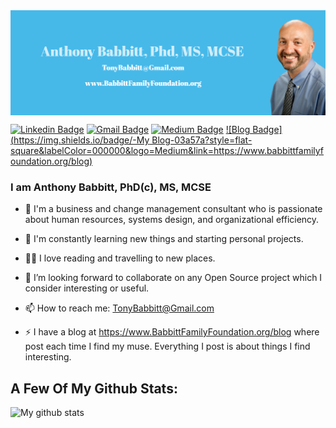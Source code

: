 <img align="center" src="https://github.com/abbabbitttt/Images/blob/main/AnthonyBabbitt.png"/>

[![Linkedin Badge](https://img.shields.io/badge/-Anthony%20Babbitt-blue?style=flat-square&logo=Linkedin&logoColor=white&link=https://www.linkedin.com/in/babbittanthony/)](https://www.linkedin.com/in/babbittanthony/)
[![Gmail Badge](https://img.shields.io/badge/-tonybabbitt@gmail.com-c14438?style=flat-square&logo=Gmail&logoColor=white&link=mailto:tonybabbitt@gmail.com)](mailto:tonybabbitt@gmail.com)
[![Medium Badge](https://img.shields.io/badge/-@TonyBabbitt-03a57a?style=flat-square&labelColor=000000&logo=Medium&link=https://tonybabbitt.medium.com/)](https://tonybabbitt.medium.com/)
[![Blog Badge](https://img.shields.io/badge/-My Blog-03a57a?style=flat-square&labelColor=000000&logo=Medium&link=https://www.babbittfamilyfoundation.org/blog)](https://www.babbittfamilyfoundation.org/blog)

### I am Anthony Babbitt, PhD(c), MS, MCSE

- 🔭 I'm a business and change management consultant who is passionate about human resources, systems design, and organizational efficiency.

- 🌱 I'm constantly learning new things and starting personal projects. 

- 🚴‍♂️ I love reading and travelling to new places.

- 👯 I’m looking forward to collaborate on any Open Source project which I consider interesting or useful.

- 📫 How to reach me: TonyBabbitt@Gmail.com

- ⚡ I have a blog at https://www.BabbittFamilyFoundation.org/blog where post each time I find my muse. Everything I post is about things I find interesting.

## A Few Of My Github Stats:
![My github stats](https://github-readme-stats.vercel.app/api?username=abbabbitttt&show_icons=true)
